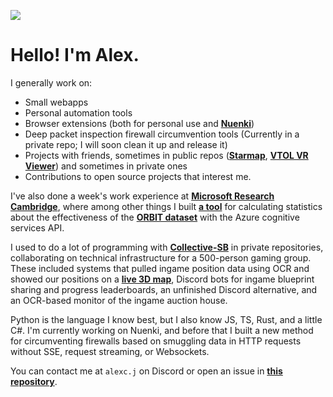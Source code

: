 ![](https://komarev.com/ghpvc/?username=AlexAndHisScripts2)

# Hello! I'm Alex.

I generally work on:
- Small webapps
- Personal automation tools
- Browser extensions (both for personal use and [**Nuenki**](https://nuenki.app))
- Deep packet inspection firewall circumvention tools (Currently in a private repo; I will soon clean it up and release it)
- Projects with friends, sometimes in public repos ([**Starmap**](https://github.com/Collective-SB/Starmap), [**VTOL VR Viewer**](https://github.com/Strikeeaglechase/VTOLLiveViewerClient)) and sometimes in private ones
- Contributions to open source projects that interest me.

I've also done a week's work experience at [**Microsoft Research Cambridge**](https://www.microsoft.com/en-gb/about/offices/cambridge/), where among other things I built [**a tool**](https://github.com/Alex-Progrmas/ORBIT-CC-comparison) for calculating statistics about the effectiveness of the [**ORBIT dataset**](https://github.com/microsoft/ORBIT-Dataset) with the Azure cognitive services API.

I used to do a lot of programming with [**Collective-SB**](https://github.com/Collective-SB) in private repositories, collaborating on technical infrastructure for a 500-person gaming group. These included systems that pulled ingame position data using OCR and showed our positions on a [**live 3D map**](https://github.com/Collective-SB/Starmap/commits/master?author=Alex-Programs), Discord bots for ingame blueprint sharing and progress leaderboards, an unfinished Discord alternative, and an OCR-based monitor of the ingame auction house.

<!-- TODO: https://github.com/Collective-SB/zone-alert-ocr, https://github.com/Collective-SB/hud-overlay, https://github.com/Collective-SB/reddit-observer when SB is well and truly dead, I know nobody's actually reading this repo so a few links are alright. -->

Python is the language I know best, but I also know JS, TS, Rust, and a little C#. I'm currently working on Nuenki, and before that I built a new method for circumventing firewalls based on smuggling data in HTTP requests without SSE, request streaming, or Websockets.

You can contact me at ``alexc.j`` on Discord or open an issue in [**this repository**](https://github.com/Alex-Programs/Alex-Programs).

<!--
<img align="centre" src="https://github-readme-stats.vercel.app/api?username=Alex-Programs&show_icons=true&count_private=true&hide=stars&theme=tokyonight">
-->

<!-- Removed due to being pretty inaccurate, counting other people's obsidian extensions under js
<img align="centre" src="https://github-readme-stats.vercel.app/api/top-langs/?username=Alex-Programs&theme=tokyonight&hide=ASP.NET,c%23">
-->
